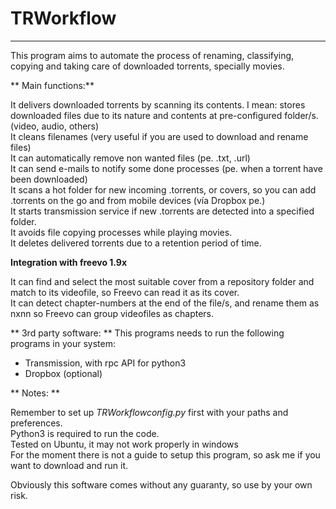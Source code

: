 # TRWorkflow
-------------

This program aims to automate the process of renaming, classifying, copying and taking care of downloaded torrents, specially movies.	



** Main functions:**

It delivers downloaded torrents by scanning its contents. I mean: stores downloaded files due to its nature and contents at pre-configured folder/s. (video, audio, others)  
It cleans filenames (very useful if you are used to download and rename files)  
It can automatically remove non wanted files (pe. .txt, .url)  
It can send e-mails to notify some done processes (pe. when a torrent have been downloaded)  
It scans a hot folder for new incoming .torrents, or covers, so you can add .torrents on the go and from mobile devices (vía Dropbox pe.)  
It starts transmission service if new .torrents are detected into a specified folder.  
It avoids file copying processes while playing movies.  
It deletes delivered torrents due to a retention period of time.


**Integration with freevo 1.9x**  

It can find and select the most suitable cover from a repository folder and match to its videofile, so Freevo can read it as its cover.  
It can detect chapter-numbers at the end of the file/s, and rename them as nxnn so Freevo can group videofiles as chapters.  


** 3rd party software: **
This programs needs to run the following programs in your system:  

 * Transmission, with rpc API for python3
 * Dropbox (optional)

 ** Notes: **  

Remember to set up _TRWorkflowconfig.py_ first with your paths and preferences.  
Python3 is required to run the code.  
Tested on Ubuntu, it may not work properly in windows  
For the moment there is not a guide to setup this program, so ask me if you want to download and run it.  

Obviously this software comes without any guaranty, so use by your own risk.
